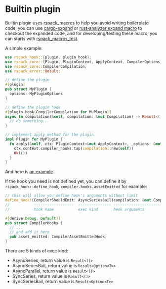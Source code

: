 # Builtin plugin

Builtin plugin uses [rspack_macros](https://github.com/web-infra-dev/rspack/tree/7cc39cc4bb6f73791a5bcb175137ffd84b105da5/crates/rspack_macros) to help you avoid writing boilerplate code, you can use [cargo-expand](https://github.com/dtolnay/cargo-expand) or [rust-analyzer expand macro](https://rust-analyzer.github.io/manual.html#expand-macro-recursively) to checkout the expanded code, and for developing/testing these macro, you can starts with [rspack_macros_test](https://github.com/web-infra-dev/rspack/tree/7cc39cc4bb6f73791a5bcb175137ffd84b105da5/crates/rspack_macros_test).

A simple example:

```rust
use rspack_hook::{plugin, plugin_hook};
use rspack_core::{Plugin, PluginContext, ApplyContext, CompilerOptions};
use rspack_core::CompilerCompilation;
use rspack_error::Result;

// define the plugin
#[plugin]
pub struct MyPlugin {
  options: MyPluginOptions
}

// define the plugin hook
#[plugin_hook(CompilerCompilation for MuPlugin)]
async fn compilation(&self, compilation: &mut Compilation) -> Result<()> {
  // do something...
}

// implement apply method for the plugin
impl Plugin for MyPlugin {
  fn apply(&self, ctx: PluginContext<&mut ApplyContext>, _options: &mut CompilerOptions) -> Result<()> {
    ctx.context.compiler_hooks.tap(compilation::new(self))
    Ok(())
  }
}
```

And here is [an example](https://github.com/web-infra-dev/rspack/blob/7cc39cc4bb6f73791a5bcb175137ffd84b105da5/crates/rspack_plugin_ignore/src/lib.rs).

If the hook you need is not defined yet, you can define it by `rspack_hook::define_hook`, `compiler.hooks.assetEmitted` for example:

```rust
// this will allow you define hook's arguments without limit
define_hook!(CompilerShouldEmit: AsyncSeriesBail(compilation: &mut Compilation) -> bool);
//           ------------------  --------------- -----------------------------  -------
//           hook name           exec kind       hook arguments                 return value (Result<Option<bool>>)

#[derive(Debug, Default)]
pub struct CompilerHooks {
  // ...
  // and add it here
  pub asset_emitted: CompilerAssetEmittedHook,
}
```

There are 5 kinds of exec kind:

- AsyncSeries, return value is `Result<()>`
- AsyncSeriesBail, return value is `Result<Option<T>>`
- AsyncParallel, return value is `Result<()>`
- SyncSeries, return value is `Result<()>`
- SyncSeriesBail, return value is `Result<Option<T>>`
